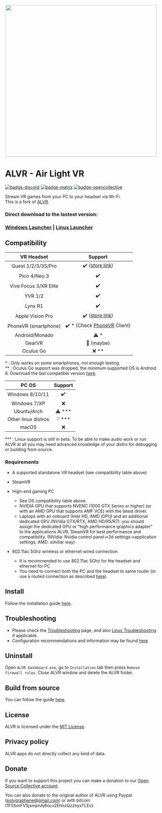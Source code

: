<p align="center"> <img width="500" src="resources/alvr_combined_logo_hq.png"/> </p>

# ALVR - Air Light VR

[![badge-discord][]][link-discord] [![badge-matrix][]][link-matrix] [![badge-opencollective][]][link-opencollective]

Stream VR games from your PC to your headset via Wi-Fi.  
This is a fork of [ALVR](https://github.com/polygraphene/ALVR).

### Direct download to the lastest version:
### [Windows Launcher](https://github.com/alvr-org/ALVR/releases/latest/download/alvr_launcher_windows.zip) | [Linux Launcher](https://github.com/alvr-org/ALVR/releases/latest/download/alvr_launcher_linux.tar.gz)

## Compatibility

|      VR Headset       |                                           Support                                            |
| :-------------------: | :------------------------------------------------------------------------------------------: |
|  Quest 1/2/3/3S/Pro   |     :heavy_check_mark: ([store link](https://www.meta.com/experiences/7674846229245715))     |
|     Pico 4/Neo 3      |                                      :heavy_check_mark:                                      |
| Vive Focus 3/XR Elite |                                      :heavy_check_mark:                                      |
|        YVR 1/2        |                                      :heavy_check_mark:                                      |
|        Lynx R1        |                                      :heavy_check_mark:                                      |
|   Apple Vision Pro    |       :heavy_check_mark: ([store link](https://apps.apple.com/app/alvr/id6479728026))        |
| PhoneVR (smartphone)  | :heavy_check_mark: * (Check [PhoneVR](https://github.com/PhoneVR-Developers/PhoneVR) Client) |
|    Android/Monado     |                                         :warning: *                                          |
|        GearVR         |                                    :construction: (maybe)                                    |
|       Oculus Go       |                                            :x: **                                            |

\* : Only works on some smartphones, not enough testing.  
\** : Oculus Go support was dropped, the minimum supported OS is Android 8. Download the last compatible version [here](https://github.com/alvr-org/ALVR/releases/tag/v18.2.3).

|        PC OS        |       Support       |
| :-----------------: | :-----------------: |
|   Windows 8/10/11   | :heavy_check_mark:  |
|    Windows 7/XP     |         :x:         |
|     Ubuntu/Arch     |    :warning: ***    |
| Other linux distros | :grey_question: *** |
|        macOS        |         :x:         |

\*** : Linux support is still in beta. To be able to make audio work or run ALVR at all you may need advanced knowledge of your distro for debugging or building from source.

### Requirements

-   A supported standalone VR headset (see compatibility table above)

-   SteamVR

-   High-end gaming PC
    -   See OS compatibility table above.
    -   NVIDIA GPU that supports NVENC (1000 GTX Series or higher) (or with an AMD GPU that supports AMF VCE) with the latest driver.
    -   Laptops with an onboard (Intel HD, AMD iGPU) and an additional dedicated GPU (NVidia GTX/RTX, AMD HD/R5/R7): you should assign the dedicated GPU or "high performance graphics adapter" to the applications ALVR, SteamVR for best performance and compatibility. (NVidia: Nvidia control panel->3d settings->application settings; AMD: similiar way)

-   802.11ac 5Ghz wireless or ethernet wired connection  
    -   It is recommended to use 802.11ac 5Ghz for the headset and ethernet for PC  
    -   You need to connect both the PC and the headset to same router (or use a routed connection as described [here](https://github.com/alvr-org/ALVR/wiki/ALVR-v14-and-Above))

## Install

Follow the installation guide [here](https://github.com/alvr-org/ALVR/wiki/Installation-guide).

## Troubleshooting

-   Please check the [Troubleshooting](https://github.com/alvr-org/ALVR/wiki/Troubleshooting) page, and also [Linux Troubleshooting](https://github.com/alvr-org/ALVR/wiki/Linux-Troubleshooting) if applicable.
-   Configuration recommendations and information may be found [here](https://github.com/alvr-org/ALVR/wiki/Information-and-Recommendations)

## Uninstall

Open `ALVR Dashboard.exe`, go to `Installation` tab then press `Remove firewall rules`. Close ALVR window and delete the ALVR folder.

## Build from source

You can follow the guide [here](https://github.com/alvr-org/ALVR/wiki/Building-From-Source).

## License

ALVR is licensed under the [MIT License](LICENSE).

## Privacy policy

ALVR apps do not directly collect any kind of data.

## Donate

If you want to support this project you can make a donation to our [Open Source Collective account](https://opencollective.com/alvr).

You can also donate to the original author of ALVR using Paypal (polygraphene@gmail.com) or with bitcoin (1FCbmFVSjsmpnAj6oLx2EhnzQzzhyxTLEv).

[badge-discord]: https://img.shields.io/discord/720612397580025886?style=for-the-badge&logo=discord&color=5865F2 "Join us on Discord"
[link-discord]: https://discord.gg/ALVR
[badge-matrix]: https://img.shields.io/static/v1?label=chat&message=%23alvr&style=for-the-badge&logo=matrix&color=blueviolet "Join us on Matrix"
[link-matrix]: https://matrix.to/#/#alvr:ckie.dev?via=ckie.dev
[badge-opencollective]: https://img.shields.io/opencollective/all/alvr?style=for-the-badge&logo=opencollective&color=79a3e6 "Donate"
[link-opencollective]: https://opencollective.com/alvr
